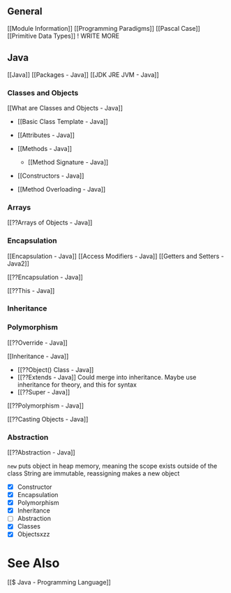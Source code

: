 ## General
[[Module Information]]
[[Programming Paradigms]]
[[Pascal Case]]
[[Primitive Data Types]] ! WRITE MORE

## Java
[[Java]]
[[Packages - Java]]
[[JDK JRE JVM - Java]]

### Classes and Objects
[[What are Classes and Objects - Java]]
- [[Basic Class Template - Java]]
- [[Attributes - Java]]

- [[Methods - Java]]
	- [[Method Signature - Java]]
- [[Constructors - Java]]
- [[Method Overloading - Java]]

### Arrays
[[??Arrays of Objects - Java]]



### Encapsulation
[[Encapsulation - Java]]
[[Access Modifiers - Java]]
[[Getters and Setters - Java2]]


[[??Encapsulation - Java]]

[[??This - Java]]


### Inheritance


### Polymorphism

[[??Override - Java]]

 
 [[Inheritance - Java]]
- [[??Object() Class - Java]]
- [[??Extends - Java]] Could merge into inheritance. Maybe use inheritance for theory, and this for syntax
- [[??Super - Java]]

[[??Polymorphism - Java]]

[[??Casting Objects - Java]]

### Abstraction
[[??Abstraction - Java]]

`new` puts object in heap memory, meaning the scope exists outside of the class
String are immutable, reassigning makes a new object

- [x] Constructor
- [x] Encapsulation
- [x] Polymorphism
- [x] Inheritance
- [ ] Abstraction
- [x] Classes
- [x] Objectsxzz

# See Also
[[$ Java - Programming Language]]